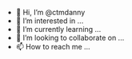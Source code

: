- 👋 Hi, I’m @ctmdanny
- 👀 I’m interested in ...
- 🌱 I’m currently learning ...
- 💞️ I’m looking to collaborate on ...
- 📫 How to reach me ...

<!---
ctmdanny/ctmdanny is a ✨ special ✨ repository because its `README.md` (this file) appears on your GitHub profile.
You can click the Preview link to take a look at your changes.
--->
